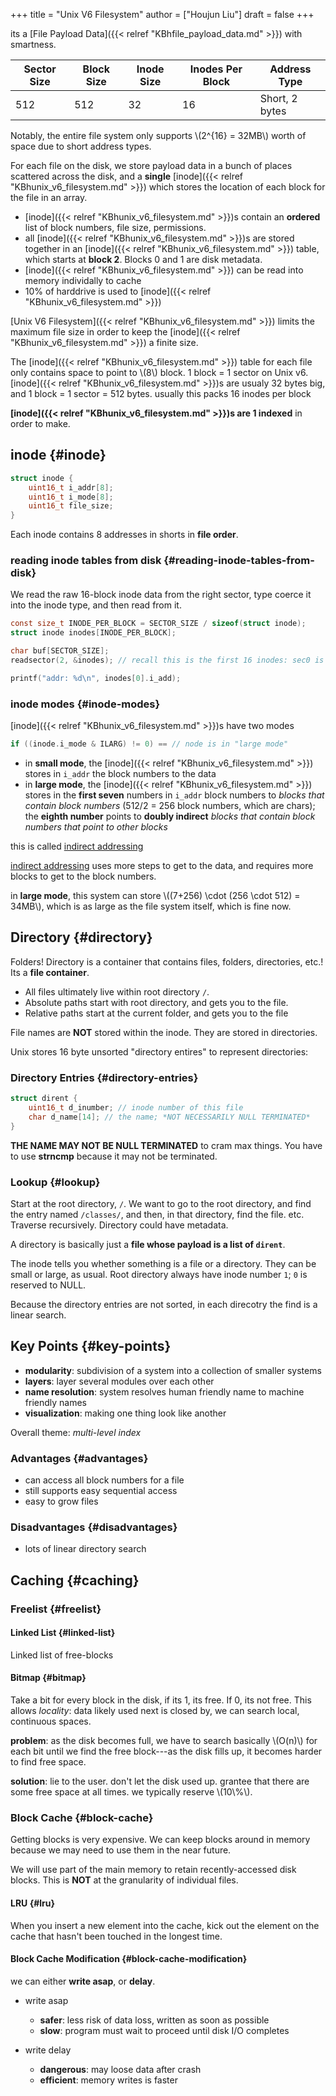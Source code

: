 +++
title = "Unix V6 Filesystem"
author = ["Houjun Liu"]
draft = false
+++

its a [File Payload Data]({{< relref "KBhfile_payload_data.md" >}}) with smartness.

| Sector Size | Block Size | Inode Size | Inodes Per Block | Address Type   |
|-------------|------------|------------|------------------|----------------|
| 512         | 512        | 32         | 16               | Short, 2 bytes |

Notably, the entire file system only supports \\(2^{16} = 32MB\\) worth of space due to short address types.

For each file on the disk, we store payload data in a bunch of places scattered across the disk, and a **single** [inode]({{< relref "KBhunix_v6_filesystem.md" >}}) which stores the location of each block for the file in an array.

-   [inode]({{< relref "KBhunix_v6_filesystem.md" >}})s contain an **ordered** list of block numbers, file size, permissions.
-   all [inode]({{< relref "KBhunix_v6_filesystem.md" >}})s are stored together in an [inode]({{< relref "KBhunix_v6_filesystem.md" >}}) table, which starts at **block 2**. Blocks 0 and 1 are disk metadata.
-   [inode]({{< relref "KBhunix_v6_filesystem.md" >}}) can be read into memory individally to cache
-   10% of harddrive is used to [inode]({{< relref "KBhunix_v6_filesystem.md" >}})

[Unix V6 Filesystem]({{< relref "KBhunix_v6_filesystem.md" >}}) limits the maximum file size in order to keep the [inode]({{< relref "KBhunix_v6_filesystem.md" >}}) a finite size.

The [inode]({{< relref "KBhunix_v6_filesystem.md" >}}) table for each file only contains space to point to \\(8\\) block. 1 block = 1 sector on Unix v6. [inode]({{< relref "KBhunix_v6_filesystem.md" >}})s are usualy 32 bytes big, and 1 block = 1 sector = 512 bytes. usually this packs 16 inodes per block

****[inode]({{< relref "KBhunix_v6_filesystem.md" >}})s are 1 indexed**** in order to make.


## inode {#inode}

```C
struct inode {
    uint16_t i_addr[8];
    uint16_t i_mode[8];
    uint16_t file_size;
}
```

Each inode contains 8 addresses in shorts in **file order**.


### reading inode tables from disk {#reading-inode-tables-from-disk}

We read the raw 16-block inode data from the right sector, type coerce it into the inode type, and then read from it.

```C
const size_t INODE_PER_BLOCK = SECTOR_SIZE / sizeof(struct inode);
struct inode inodes[INODE_PER_BLOCK];

char buf[SECTOR_SIZE];
readsector(2, &inodes); // recall this is the first 16 inodes: sec0 is fs info, sec1 is supernode

printf("addr: %d\n", inodes[0].i_add);
```


### inode modes {#inode-modes}

[inode]({{< relref "KBhunix_v6_filesystem.md" >}})s have two modes

```C
if ((inode.i_mode & ILARG) != 0) == // node is in "large mode"
```

-   in **small mode**, the [inode]({{< relref "KBhunix_v6_filesystem.md" >}}) stores in `i_addr` the block numbers to the data
-   in **large mode**, the [inode]({{< relref "KBhunix_v6_filesystem.md" >}}) stores in the **first seven** numbers in `i_addr` block numbers to _blocks that contain block numbers_ (512/2 = 256 block numbers, which are chars); the **eighth number** points to **doubly indirect** _blocks that contain block numbers that point to other blocks_

this is called [indirect addressing](#inode-modes)

[indirect addressing](#inode-modes) uses more steps to get to the data, and requires more blocks to get to the block numbers.

in **large mode**, this system can store \\((7+256) \cdot (256 \cdot 512) = 34MB\\), which is as large as the file system itself, which is fine now.


## Directory {#directory}

Folders! Directory is a container that contains files, folders, directories, etc.! Its a **file container**.

-   All files ultimately live within root directory `/`.
-   Absolute paths start with root directory, and gets you to the file.
-   Relative paths start at the current folder, and gets you to the file

File names are **NOT** stored within the inode. They are stored in directories.

Unix stores 16 byte unsorted "directory entires" to represent directories:


### Directory Entries {#directory-entries}

```C
struct dirent {
    uint16_t d_inumber; // inode number of this file
    char d_name[14]; // the name; *NOT NECESSARILY NULL TERMINATED*
}
```

**THE NAME MAY NOT BE NULL TERMINATED** to cram max things. You have to use **strncmp** because it may not be terminated.


### Lookup {#lookup}

Start at the root directory, `/`. We want to go to the root directory, and find the entry named `/classes/`, and then, in that directory, find the file. etc. Traverse recursively. Directory could have metadata.

A directory is basically just a **file whose payload is a list of `dirent`**.

The inode tells you whether something is a file or a directory. They can be small or large, as usual. Root directory always have inode number `1`; `0` is reserved to NULL.

Because the directory entries are not sorted, in each direcotry the find is a linear search.


## Key Points {#key-points}

-   **modularity**: subdivision of a system into a collection of smaller systems
-   **layers**: layer several modules over each other
-   **name resolution**: system resolves human friendly name to machine friendly names
-   **visualization**: making one thing look like another

Overall theme: _multi-level index_


### Advantages {#advantages}

-   can access all block numbers for a file
-   still supports easy sequential access
-   easy to grow files


### Disadvantages {#disadvantages}

-   lots of linear directory search


## Caching {#caching}


### Freelist {#freelist}


#### Linked List {#linked-list}

Linked list of free-blocks


#### Bitmap {#bitmap}

Take a bit for every block in the disk, if its 1, its free. If 0, its not free. This allows _locality_: data likely used next is closed by, we can search local, continuous spaces.

**problem**: as the disk becomes full, we have to search basically \\(O(n)\\) for each bit until we find the free block---as the disk fills up, it becomes harder to find free space.

**solution**: lie to the user. don't let the disk used up. grantee that there are some free space at all times. we typically reserve \\(10\\%\\).


### Block Cache {#block-cache}

Getting blocks is very expensive. We can keep blocks around in memory because we may need to use them in the near future.

We will use part of the main memory to retain recently-accessed disk blocks. This is **NOT** at the granularity of individual files.


#### LRU {#lru}

When you insert a new element into the cache, kick out the element on the cache that hasn't been touched in the longest time.


#### Block Cache Modification {#block-cache-modification}

we can either **write asap**, or **delay**.

<!--list-separator-->

-  write asap

    -   **safer**: less risk of data loss, written as soon as possible
    -   **slow**: program must wait to proceed until disk I/O completes

<!--list-separator-->

-  write delay

    -   **dangerous**: may loose data after crash
    -   **efficient**: memory writes is faster
